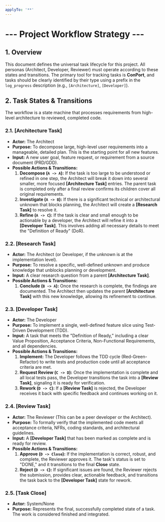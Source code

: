 ```yaml
---
applyTo: '**'
---
```

# --- Project Workflow Strategy ---

## 1. Overview

This document defines the universal task lifecycle for this project. All personas (Architect, Developer, Reviewer) must operate according to these states and transitions. The primary tool for tracking tasks is **ConPort**, and tasks should be clearly identified by their type using a prefix in the `log_progress` description (e.g., `[Architecture]`, `[Developer]`).

## 2. Task States & Transitions

The workflow is a state machine that processes requirements from high-level architecture to reviewed, completed code.

### 2.1. [Architecture Task]

* **Actor:** The Architect
* **Purpose:** To decompose large, high-level user requirements into a manageable, detailed plan. This is the starting point for all new features.
* **Input:** A new user goal, feature request, or requirement from a source document (PRD/GDD).
* **Possible Actions & Transitions:**
    1.  **Decompose (`A -> A`):** If the task is too large to be understood or refined in one step, the Architect will break it down into several smaller, more focused **[Architecture Task]** entries. The parent task is completed only after a final review confirms its children cover all original requirements.
    2.  **Investigate (`A -> B`):** If there is a significant technical or architectural unknown that blocks planning, the Architect will create a **[Research Task]** to resolve it.
    3.  **Refine (`A -> C`):** If the task is clear and small enough to be actionable by a developer, the Architect will refine it into a **[Developer Task]**. This involves adding all necessary details to meet the "Definition of Ready" (DoR).

### 2.2. [Research Task]

* **Actor:** The Architect (or Developer, if the unknown is at the implementation level).
* **Purpose:** To resolve a specific, well-defined unknown and produce knowledge that unblocks planning or development.
* **Input:** A clear research question from a parent **[Architecture Task]**.
* **Possible Actions & Transitions:**
    1.  **Conclude (`B -> A`):** Once the research is complete, the findings are documented. The Architect then updates the parent **[Architecture Task]** with this new knowledge, allowing its refinement to continue.

### 2.3. [Developer Task]

* **Actor:** The Developer
* **Purpose:** To implement a single, well-defined feature slice using Test-Driven Development (TDD).
* **Input:** A task that meets the "Definition of Ready," including a clear Value Proposition, Acceptance Criteria, Non-Functional Requirements, and all dependencies.
* **Possible Actions & Transitions:**
    1.  **Implement:** The Developer follows the TDD cycle (Red-Green-Refactor) to write tests and production code until all acceptance criteria are met.
    2.  **Request Review (`C -> D`):** Once the implementation is complete and all local tests pass, the Developer transitions the task into a **[Review Task]**, signaling it is ready for verification.
    3.  **Rework (`D -> C`):** If a **[Review Task]** is rejected, the Developer receives it back with specific feedback and continues working on it.

### 2.4. [Review Task]

* **Actor:** The Reviewer (This can be a peer developer or the Architect).
* **Purpose:** To formally verify that the implemented code meets all acceptance criteria, NFRs, coding standards, and architectural guidelines.
* **Input:** A **[Developer Task]** that has been marked as complete and is ready for review.
* **Possible Actions & Transitions:**
    1.  **Approve (`D -> Close`):** If the implementation is correct, robust, and complete, the Reviewer approves it. The task's status is set to "DONE," and it transitions to the final **Close** state.
    2.  **Reject (`D -> C`):** If significant issues are found, the Reviewer rejects the submission, provides clear, actionable feedback, and transitions the task back to the **[Developer Task]** state for rework.

### 2.5. [Task Close]

* **Actor:** System/None
* **Purpose:** Represents the final, successfully completed state of a task. The work is considered finished and integrated.